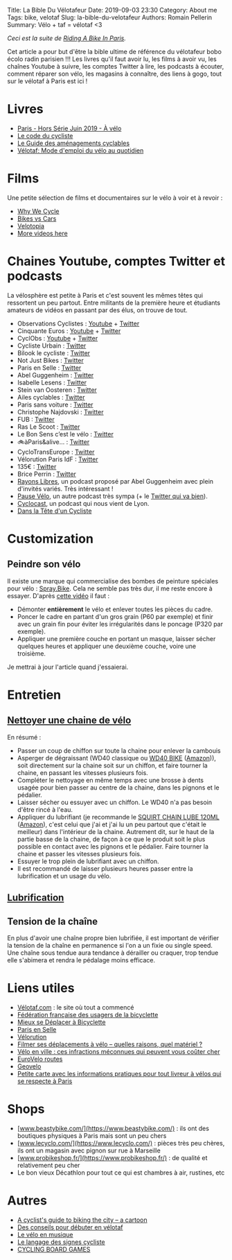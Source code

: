 Title: La Bible Du Vélotafeur
Date: 2019-09-03 23:30
Category: About me
Tags: bike, velotaf
Slug: la-bible-du-velotafeur
Authors: Romain Pellerin
Summary: Vélo + taf = vélotaf <3

*Ceci est la suite de [Riding A Bike In Paris]({filename}/riding-a-bike-in-paris.md).*

Cet article a pour but d'être la bible ultime de référence du vélotafeur bobo écolo radin parisien !!! Les livres qu'il faut avoir lu, les films à avoir vu, les chaînes Youtube à suivre, les comptes Twitter à lire, les podcasts à écouter, comment réparer son vélo, les magasins à connaître, des liens à gogo, tout sur le vélotaf à Paris est ici !

# Livres

- [Paris - Hors Série Juin 2019 - À vélo]({filename}/extra/Paris_HS_Velo_Juin-2019.pdf)
- [Le code du cycliste](https://www.editions-dalloz.fr/le-code-du-cycliste.html)
- [Le Guide des aménagements cyclables](https://parisenselle.fr/guide-amenagements-cyclables-paris-en-selle/)
- [Vélotaf: Mode d'emploi du vélo au quotidien](https://www.amazon.fr/dp/2072827701/)

# Films

Une petite sélection de films et documentaires sur le vélo à voir et à revoir :

- [Why We Cycle](http://whywecycle.eu/)
- [Bikes vs Cars](http://www.bikes-vs-cars.com/)
- [Velotopia](http://www.velotopia.fr/)
- [More videos here](https://urbancyclinginstitute.com/library-of-cycling-documentaries/)

# Chaines Youtube, comptes Twitter et podcasts

La vélosphère est petite à Paris et c'est souvent les mêmes têtes qui ressortent un peu partout. Entre militants de la première heure et étudiants amateurs de vidéos en passant par des élus, on trouve de tout.

- Observations Cyclistes : [Youtube](https://www.youtube.com/c/ObservationsCyclistes) + [Twitter](https://twitter.com/OCyclistes)
- Cinquante Euros : [Youtube](https://www.youtube.com/channel/UC8rE-HbmlCjj_xWwPm13grQ) + [Twitter](https://twitter.com/50_euros)
- CyclObs : [Youtube](https://www.youtube.com/channel/UCfytFPh4b0SIE0HsbPEXlUw) + [Twitter](https://twitter.com/Cycl_Obs)
- Cycliste Urbain : [Twitter](https://twitter.com/CyclisteUrbain)
- Bilook le cycliste : [Twitter](https://twitter.com/BilookVT)
- Not Just Bikes : [Twitter](https://twitter.com/notjustbikes)
- Paris en Selle : [Twitter](https://twitter.com/ParisEnSelle)
- Abel Guggenheim : [Twitter](https://twitter.com/cyclAbel)
- Isabelle Lesens : [Twitter](https://twitter.com/isaduvelo)
- Stein van Oosteren : [Twitter](https://twitter.com/LCyclable)
- Ailes cyclables : [Twitter](https://twitter.com/AilesCyclables)
- Paris sans voiture : [Twitter](https://twitter.com/parisansvoiture)
- Christophe Najdovski : [Twitter](https://twitter.com/C_Najdovski)
- FUB : [Twitter](https://twitter.com/FUB_fr)
- Ras Le Scoot : [Twitter](https://twitter.com/RasLeScoot)
- Le Bon Sens c’est le vélo : [Twitter](https://twitter.com/LeBonSens10)
- 🚲àParis&alive... : [Twitter](https://twitter.com/Marredescons2)
- CycloTransEurope : [Twitter](https://twitter.com/eurovelo3)
- Vélorution Paris IdF : [Twitter](https://twitter.com/velorutionParis)
- 135€ : [Twitter](https://twitter.com/135euros)
- Brice Perrin : [Twitter](https://twitter.com/briceperrin)
- [Rayons Libres](https://cause-commune.fm/podcastfilter/rayons-libres/), un podcast proposé par Abel Guggenheim avec plein d'invités variés. Très intéressant !
- [Pause Vélo](https://www.pausevelo.com), un autre podcast très sympa (+ le [Twitter qui va bien](https://twitter.com/PauseVelo)).
- [Cyclocast](http://www.cyclocast.fr/), un podcast qui nous vient de Lyon.
- [Dans la Tête d'un Cycliste](https://anchor.fm/danslateteduncycliste)

# Customization

## Peindre son vélo

Il existe une marque qui commercialise des bombes de peinture spéciales pour vélo : [Spray.Bike](https://spray.bike/). Cela ne semble pas très dur, il me reste encore à essayer. D'après [cette vidéo](https://www.youtube.com/watch?v=N-zWhFou4Wo) il faut :

- Démonter **entièrement** le vélo et enlever toutes les pièces du cadre.
- Poncer le cadre en partant d'un gros grain (P60 par exemple) et finir avec un grain fin pour éviter les irrégularités dans le poncage (P320 par exemple).
- Appliquer une première couche en portant un masque, laisser sécher quelques heures et appliquer une deuxième couche, voire une troisième.

Je mettrai à jour l'article quand j'essaierai.

# Entretien

## [Nettoyer une chaine de vélo](https://www.youtube.com/watch?v=_xiK81FGtz8)

En résumé :

- Passer un coup de chiffon sur toute la chaine pour enlever la cambouis
- Asperger de dégraissant (WD40 classique ou [WD40 BIKE](https://www.wd40.com/products/wd-40-bike-degreaser/) ([Amazon](https://www.amazon.fr/dp/B00URGEYZY))), soit directement sur la chaine soit sur un chiffon, et faire tourner la chaine, en passant les vitesses plusieurs fois.
- Compléter le nettoyage en même temps avec une brosse à dents usagée pour bien passer au centre de la chaine, dans les pignons et le pédalier.
- Laisser sécher ou essuyer avec un chiffon. Le WD40 n'a pas besoin d'être rincé à l'eau.
- Appliquer du lubrifiant (je recommande le [SQUIRT CHAIN LUBE 120ML](https://www.squirtcyclingproducts.com/) ([Amazon](https://www.amazon.fr/dp/B00ANNR15G)), c'est celui que j'ai et j'ai lu un peu partout que c'était le meilleur) dans l'intérieur de la chaine. Autrement dit, sur le haut de la partie basse de la chaine, de façon à ce que le produit soit le plus possible en contact avec les pignons et le pédalier. Faire tourner la chaine et passer les vitesses plusieurs fois.
- Essuyer le trop plein de lubrifiant avec un chiffon.
- Il est recommandé de laisser plusieurs heures passer entre la lubrification et un usage du vélo.

## [Lubrification](https://www.provelo.org/fr/page/points-lubrification-un-velo)

## Tension de la chaîne

En plus d'avoir une chaîne propre bien lubrifiée, il est important de vérifier la tension de la chaîne en permanence si l'on a un fixie ou single speed.  Une chaîne sous tendue aura tendance à dérailler ou craquer, trop tendue elle s'abimera et rendra le pédalage moins efficace.

# Liens utiles

- [Vélotaf.com](http://www.velotaf.com/) : le site où tout a commencé
- [Fédération française des usagers de la bicyclette](https://www.fub.fr/)
- [Mieux se Déplacer à Bicyclette](https://mdb-idf.org/)
- [Paris en Selle](https://parisenselle.fr/)
- [Vélorution](http://velorution.org/)
- [Filmer ses déplacements à vélo – quelles raisons, quel matériel ?](https://frerelaroute.wordpress.com/2017/09/27/filmer-ses-deplacements-a-velo-quelles-raisons-quel-materiel/)
- [Vélo en ville : ces infractions méconnues qui peuvent vous coûter cher](http://www.leparisien.fr/info-paris-ile-de-france-oise/transports/velo-en-ville-ces-infractions-punies-de-135-euros-d-amende-25-03-2019-8039439.php)
- [EuroVelo routes](http://www.eurovelo.com/en/eurovelos)
- [Geovelo](http://www.geovelo.fr)
- [Petite carte avec les informations pratiques pour tout livreur à vélos qui se respecte à Paris](https://www.google.com/maps/d/u/0/viewer?mid=1CErJyDx0ZZ7B_VXAogUZZOMmg_Q&ll=48.85420563783393%2C2.383602984646245&z=16)

# Shops

- [www.beastybike.com/](https://www.beastybike.com/) : ils ont des boutiques physiques à Paris mais sont un peu chers
- [www.lecyclo.com/](https://www.lecyclo.com/) : pièces très peu chères, ils ont un magasin avec pignon sur rue à Marseille
- [www.probikeshop.fr/](https://www.probikeshop.fr/) : de qualité et relativement peu cher
- Le bon vieux Décathlon pour tout ce qui est chambres à air, rustines, etc

# Autres

- [A cyclist's guide to biking the city – a cartoon](https://www.theguardian.com/cities/2019/jun/28/a-cyclists-guide-to-biking-the-city-a-cartoon)
- [Des conseils pour débuter en vélotaf](http://forum.velotaf.com/topic/28351-des-conseils-pour-debuter-en-velotaf/)
- [Le vélo en musique](http://wiklou.org/wiki/Le_v%C3%A9lo_en_musique)
- [Le langage des signes cycliste](https://www.youtube.com/watch?v=y4JzaaNmZsE)
- [CYCLING BOARD GAMES](http://www.cyclingboardgames.net/cyclogames.htm)
